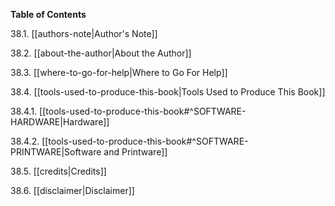 **Table of Contents**

38.1. [[authors-note|Author's Note]]

38.2. [[about-the-author|About the Author]]

38.3. [[where-to-go-for-help|Where to Go For Help]]

38.4. [[tools-used-to-produce-this-book|Tools Used to Produce This Book]]

38.4.1. [[tools-used-to-produce-this-book#^SOFTWARE-HARDWARE|Hardware]]

38.4.2. [[tools-used-to-produce-this-book#^SOFTWARE-PRINTWARE|Software and Printware]]

38.5. [[credits|Credits]]

38.6. [[disclaimer|Disclaimer]]
